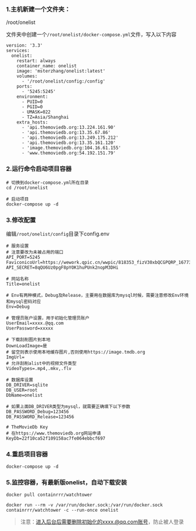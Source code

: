### 1.主机新建一个文件夹：

/root/onelist

文件夹中创建一个`/root/onelist/docker-compose.yml`文件，写入以下内容
```
version: '3.3'
services:
  onelist:
    restart: always
    container_name: onelist
    image: 'msterzhang/onelist:latest'
    volumes:
      - '/root/onelist/config:/config'
    ports:
      - '5245:5245'
    environment:
      - PUID=0
      - PGID=0
      - UMASK=022
      - TZ=Asia/Shanghai
    extra_hosts:
      - 'api.themoviedb.org:13.224.161.90'
      - 'api.themoviedb.org:13.35.67.86'
      - 'api.themoviedb.org:13.249.175.212'
      - 'api.themoviedb.org:13.35.161.120'
      - 'image.themoviedb.org:104.16.61.155'
      - 'www.themoviedb.org:54.192.151.79'

```


### 2.运行命令启动项目容器
```
# 切换到docker-compose.yml所在目录
cd /root/onelist

# 启动项目
docker-compose up -d
```

### 3.修改配置
编辑`/root/onelist/config`目录下config.env
```
# 服务设置
# 注意要改为未被占用的端口
API_PORT=5245
FaviconicoUrl=https://wework.qpic.cn/wwpic/818353_fizV30xbQCGPQRP_1677394564/0
API_SECRET=8qQU6Uz0pgF8pYOK1huPUnk2nopM3DHi

# 网站名称
Title=onelist

# Env有两种模式，Debug及Release，主要用在数据库为mysql时候，需要注意修改Env环境和mysql密码对应
Env=Debug

# 管理员账户设置，用于初始化管理员账户
UserEmail=xxxx.@qq.com
UserPassword=xxxxx

# 下载刮削图片到本地
DownLoadImage=是
# 留空则表示使用本地缓存图片,否则使用https://image.tmdb.org
ImgUrl=
# 允许刮削alist中的视频文件类型
VideoTypes=.mp4,.mkv,.flv

# 数据库设置
DB_DRIVER=sqlite
DB_USER=root
DbName=onelist

# 如果上面DB_DRIVER类型为mysql，就需要正确填下以下参数
DB_PASSWORD_Debug=123456
DB_PASSWORD_Release=123456

# TheMovieDb Key
# 在https://www.themoviedb.org网站申请
KeyDb=22f10ca52f109158ac7fe064ebbcf697
```
### 4.重启项目容器
```
docker-compose up -d
```

### 5.监控容器，有最新版onelist，自动下载安装
```
docker pull containrrr/watchtower

docker run --rm -v /var/run/docker.sock:/var/run/docker.sock containrrr/watchtower -c --run-once onelist
```
> 注意：进入后台后需要删除初始化的xxxx.@qq.com账号，防止被人登录